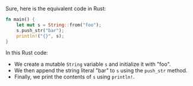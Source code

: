  Sure, here is the equivalent code in Rust:

```rust
fn main() {
    let mut s = String::from("foo");
    s.push_str("bar");
    println!("{}", s);
}
```

In this Rust code:
- We create a mutable `String` variable `s` and initialize it with "foo".
- We then append the string literal "bar" to `s` using the `push_str` method.
- Finally, we print the contents of `s` using `println!`.
